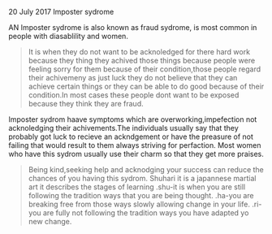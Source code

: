 20 July 2017
Imposter sydrome

AN Imposter sydrome is also known as fraud sydrome, is most common in  people with diasablility and women.
>It is when they do not want to be acknoledged for there hard work because they thing they achived those things because people were feeling sorry for them because of their condition,those people regard their achivemeny as just luck they do not believe that they can achieve certain things or they can be able to do good because of their condition.In most cases these people dont want to be exposed because they think they are fraud.

Imposter sydrom haave symptoms which are overworking,impefection not acknoledging their achivements.The individuals usually say that they probably got luck to recieve an ackndgement or have the preasure of not failing that would result to them always striving for perfaction. 
Most women who have this sydrom usually use their charm so that they get more praises.

>Being kind,seeking help and acknodging your success can reduce the chances of you having this sydrom.
Shuhari
>it is a japannese martial art
>it describes the stages of learning
.shu-it is when you are still following the tradition ways that you are being thought.
.ha-you are breaking free from those ways slowly allowing change in your life.
.ri-you are fully not following the tradition ways you have adapted yo new change.  

